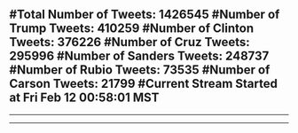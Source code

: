 #Total Number of Tweets: 1426545 
#Number of Trump Tweets: 410259
#Number of Clinton Tweets: 376226
#Number of Cruz Tweets: 295996
#Number of Sanders Tweets: 248737
#Number of Rubio Tweets: 73535
#Number of Carson Tweets: 21799
#Current Stream Started at Fri Feb 12 00:58:01 MST
---
---
---
